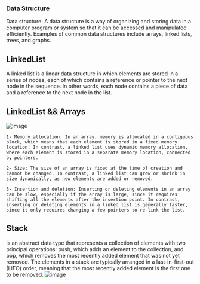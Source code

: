 ### Data Structure ###

Data structure: A data structure is a way of organizing and storing data in a computer program or system so that it can be accessed and manipulated efficiently. Examples of common data structures include arrays, linked lists, trees, and graphs.

## LinkedList
A linked list is a linear data structure in which elements are stored in a series of nodes, each of which contains a reference or pointer to the next node in the sequence. In other words, each node contains a piece of data and a reference to the next node in the list.
## LinkedList && Arrays
![image](https://user-images.githubusercontent.com/72993155/229142542-670de972-ed15-46cb-a4e1-d2cfce8c01e1.png)


    1- Memory allocation: In an array, memory is allocated in a contiguous block, which means that each element is stored in a fixed memory location. In contrast, a linked list uses dynamic memory allocation, where each element is stored in a separate memory location, connected by pointers.

    2- Size: The size of an array is fixed at the time of creation and cannot be changed. In contrast, a linked list can grow or shrink in size dynamically, as new elements are added or removed.

    3- Insertion and deletion: Inserting or deleting elements in an array can be slow, especially if the array is large, since it requires shifting all the elements after the insertion point. In contrast, inserting or deleting elements in a linked list is generally faster, since it only requires changing a few pointers to re-link the list.

## Stack
is an abstract data type that represents a collection of elements with two principal operations: push, which adds an element to the collection, and pop, which removes the most recently added element that was not yet removed. The elements in a stack are typically arranged in a last-in-first-out (LIFO) order, meaning that the most recently added element is the first one to be removed.
![image](https://user-images.githubusercontent.com/72993155/229360836-8fbf5bcd-1d2e-45db-a200-384c0ea00e1c.png)
